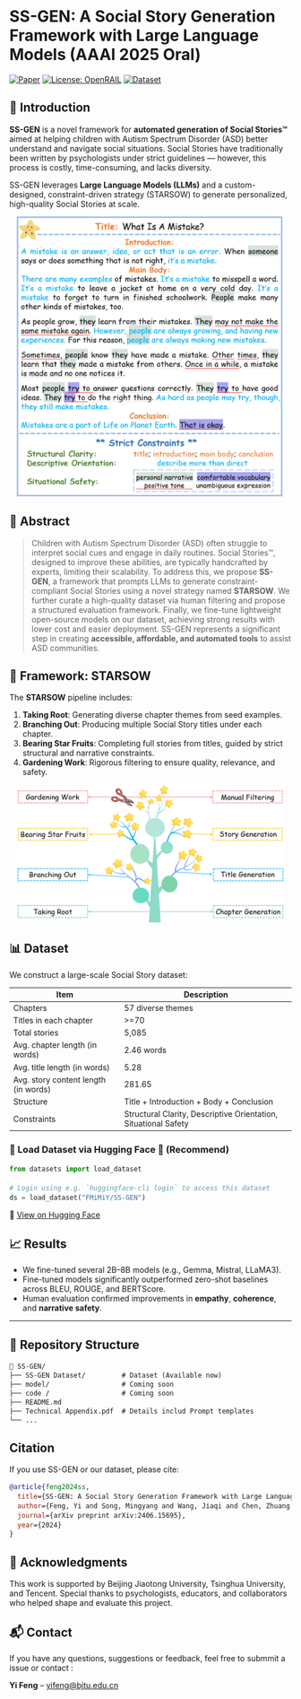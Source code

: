 
# SS-GEN: A Social Story Generation Framework with Large Language Models (AAAI 2025 Oral)

[![Paper](https://img.shields.io/badge/Paper-AAAI2025-green)](https://arxiv.org/pdf/2406.15695)
[![License: OpenRAIL](https://img.shields.io/badge/License-OpenRAIL-red)](https://huggingface.co/spaces/BigScience/OpenRAIL)
[![Dataset](https://img.shields.io/badge/Dataset-Available-blue)](link-to-dataset-if-any)

## 🧠 Introduction

**SS-GEN** is a novel framework for **automated generation of Social Stories™** aimed at helping children with Autism Spectrum Disorder (ASD) better understand and navigate social situations. Social Stories have traditionally been written by psychologists under strict guidelines — however, this process is costly, time-consuming, and lacks diversity.

SS-GEN leverages **Large Language Models (LLMs)** and a custom-designed, constraint-driven strategy (STARSOW) to generate personalized, high-quality Social Stories at scale.

<p align="center">
    <img src="assets/intro-SS.png" alt="SS-GEN Overview" width="480"/>

</p>

## 📝 Abstract

> Children with Autism Spectrum Disorder (ASD) often struggle to interpret social cues and engage in daily routines. Social Stories™, designed to improve these abilities, are typically handcrafted by experts, limiting their scalability. To address this, we propose **SS-GEN**, a framework that prompts LLMs to generate constraint-compliant Social Stories using a novel strategy named **STARSOW**. We further curate a high-quality dataset via human filtering and propose a structured evaluation framework. Finally, we fine-tune lightweight open-source models on our dataset, achieving strong results with lower cost and easier deployment. SS-GEN represents a significant step in creating **accessible, affordable, and automated tools** to assist ASD communities.



## 🌳 Framework: STARSOW

The **STARSOW** pipeline includes:
1. **Taking Root**: Generating diverse chapter themes from seed examples.
2. **Branching Out**: Producing multiple Social Story titles under each chapter.
3. **Bearing Star Fruits**: Completing full stories from titles, guided by strict structural and narrative constraints.
4. **Gardening Work**: Rigorous filtering to ensure quality, relevance, and safety.

<p align="center">
    <img src="assets/data-generation.png" alt="SS-GEN Framework" width="480"/>

</p>

## 📊 Dataset

We construct a large-scale Social Story dataset:

| Item | Description |
|------|-------------|
| Chapters | 57 diverse themes |
| Titles in each chapter | >=70 |
| Total stories | 5,085 |
| Avg. chapter length (in words) | 2.46 words |
| Avg. title length (in words) | 5.28 |
| Avg. story content length (in words) | 281.65 |
| Structure | Title + Introduction + Body + Conclusion |
| Constraints | Structural Clarity, Descriptive Orientation, Situational Safety |


### 🧪 Load Dataset via Hugging Face 🤗 (**Recommend**)

```python
from datasets import load_dataset

# Login using e.g. `huggingface-cli login` to access this dataset
ds = load_dataset("FMiMiY/SS-GEN")
```

🔗 [View on Hugging Face](https://huggingface.co/datasets/FMiMiY/SS-GEN)


## 📈 Results

- We fine-tuned several 2B–8B models (e.g., Gemma, Mistral, LLaMA3).
- Fine-tuned models significantly outperformed zero-shot baselines across BLEU, ROUGE, and BERTScore.
- Human evaluation confirmed improvements in **empathy**, **coherence**, and **narrative safety**.

---

## 📁 Repository Structure

```
📂 SS-GEN/
├── SS-GEN Dataset/         # Dataset (Available now)
├── model/                  # Coming soon
├── code /                  # Coming soon
├── README.md
├── Technical Appendix.pdf  # Details includ Prompt templates
└── ...
```


## Citation

If you use SS-GEN or our dataset, please cite:

```bibtex
@article{feng2024ss,
  title={SS-GEN: A Social Story Generation Framework with Large Language Models},
  author={Feng, Yi and Song, Mingyang and Wang, Jiaqi and Chen, Zhuang and Bi, Guanqun and Huang, Minlie and Jing, Liping and Yu, Jian},
  journal={arXiv preprint arXiv:2406.15695},
  year={2024}
}
```



## 🤝 Acknowledgments

This work is supported by Beijing Jiaotong University, Tsinghua University, and Tencent. Special thanks to psychologists, educators, and collaborators who helped shape and evaluate this project.



## 📬 Contact

If you have any questions, suggestions or feedback, feel free to  submmit a issue or contact : 

**Yi Feng** – yifeng@bjtu.edu.cn
